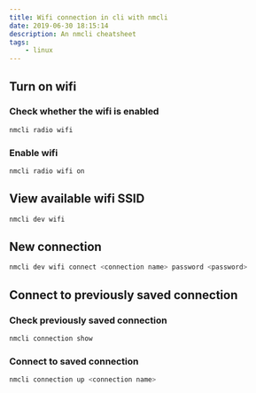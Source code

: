 ```yaml
---
title: Wifi connection in cli with nmcli
date: 2019-06-30 18:15:14
description: An nmcli cheatsheet
tags:
    - linux
---
```


## Turn on wifi

### Check whether the wifi is enabled

```sh
nmcli radio wifi
```

### Enable wifi

```sh
nmcli radio wifi on
```

## View available wifi SSID

```sh
nmcli dev wifi
```

## New connection

```sh
nmcli dev wifi connect <connection name> password <password>
```

## Connect to previously saved connection

### Check previously saved connection

```sh
nmcli connection show
```

### Connect to saved connection

```sh
nmcli connection up <connection name>
```
